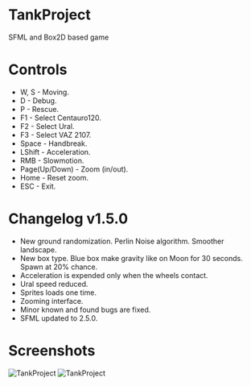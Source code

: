# TankProject
SFML and Box2D based game

# Controls
- W, S - Moving.
- D - Debug.
- P - Rescue.
- F1 - Select Centauro120.
- F2 - Select Ural.
- F3 - Select VAZ 2107.
- Space - Handbreak.
- LShift - Acceleration.
- RMB - Slowmotion.
- Page(Up/Down) - Zoom (in/out).
- Home - Reset zoom.
- ESC - Exit.

# Changelog v1.5.0
- New ground randomization. Perlin Noise algorithm. Smoother landscape.
- New box type. Blue box make gravity like on Moon for 30 seconds. Spawn at 20% chance.
- Acceleration is expended only when the wheels contact.
- Ural speed reduced.
- Sprites loads one time.
- Zooming interface.
- Minor known and found bugs are fixed.
- SFML updated to 2.5.0.

# Screenshots
![TankProject](https://sun1-6.userapi.com/c834403/v834403210/18ee18/5qtg16VsqyE.jpg)
![TankProject](https://sun1-3.userapi.com/c834403/v834403210/18ee2a/RVxZI8C0c0o.jpg)
